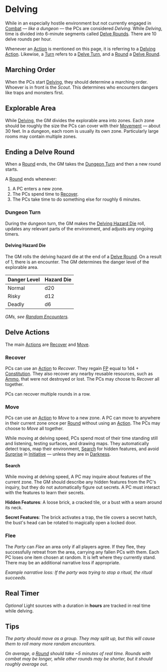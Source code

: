 # Delving

While in an especially hostile environment but not currently engaged in [Combat](../Combat/Combat.md) — *like a dungeon* — the PCs are considered *Delving*. While *Delving*, time is divided into 6-minute segments called [Delve Rounds](../Core%20Procedures/Round.md#Delve%20Round). There are 10 delve rounds per hour.

Whenever an [Action](../Core%20Procedures/Action.md) is mentioned on this page, it is referring to a [Delving Action](../Core%20Procedures/Action.md#Delving%20Action). Likewise, a [Turn](../Core%20Procedures/Turn.md) refers to a [Delve Turn](../Core%20Procedures/Turn.md#Delve%20Turn), and a [Round](../Core%20Procedures/Round.md) a [Delve Round](../Core%20Procedures/Round.md#Delve%20Round).

## Marching Order

When the PCs start [Delving](Delving.md), they should determine a marching order. Whoever is in front is the *Scout*. This determines who encounters dangers like traps and monsters first.

## Explorable Area

While [Delving](Delving.md), the GM divides the explorable area into zones. Each zone should be roughly the size the PCs can cover with their [Movement](../Combat/Movement.md) — about 30 feet. In a dungeon, each room is usually its own zone. Particularly large rooms may contain multiple zones.

## Ending a Delve Round

When a [Round](../Core%20Procedures/Round.md) ends, the GM takes the [Dungeon Turn](#Dungeon%20Turn) and then a new round starts.

A [Round](../Core%20Procedures/Round.md) ends whenever:

1. A PC enters a new zone.
2. The PCs spend time to [Recover](Delving.md#Recover).
3. The PCs take time to do something else for roughly 6 minutes.

### Dungeon Turn

During the dungeon turn, the GM makes the [Delving Hazard Die](#Delving%20Hazard%20Die) roll, updates any relevant parts of the environment, and adjusts any ongoing timers.

#### Delving Hazard Die

The GM rolls the delving hazard die at the end of a [Delve Round](../Core%20Procedures/Round.md#Delve%20Round). On a result of 1, there is an encounter. The GM determines the danger level of the explorable area.

| Danger Level | Hazard Die |
| ------------ | ---------- |
| Normal       | d20        |
| Risky        | d12        |
| Deadly       | d6         |

*GMs, see [Random Encounters](../../Resources%20for%20GMs/Creatures/Random%20Encounters.md).*

## Delve Actions

The main [Actions](../Core%20Procedures/Action.md) are [Recover](Delving.md#Recover) and [Move](Delving.md#Move).

### Recover

PCs can use an [Action](../Core%20Procedures/Action.md) to *Recover*. They regain [FP](../../Player%20Characters/Derived%20Statistics/Fatigue%20Points.md) equal to 1d4 + [Constitution](../../Player%20Characters/The%20Ability%20Scores/Constitution.md). They also recover any nearby reusable resources, such as [Ammo](../../Items%20and%20Gear/Weapon%20Properties/Ammo%20Property.md), that were not destroyed or lost. The PCs may choose to *Recover* all together.

PCs can recover multiple rounds in a row.

### Move

PCs can use an [Action](../Core%20Procedures/Action.md) to *Move* to a new zone. A PC can move to anywhere in their current zone once per [Round](../Core%20Procedures/Round.md) without using an [Action](../Core%20Procedures/Action.md). The PCs may choose to *Move* all together.

While moving at delving speed, PCs spend most of their time standing still and listening, testing surfaces, and drawing maps. They automatically detect traps, map their environment, [Search](Delving.md#Search) for hidden features, and avoid [Surprise](../Conditions/Surprised.md) in [Initiative](../Combat/Initiative.md) — unless they are in [Darkness](../Hazards/Darkness.md).

#### Search

While moving at delving speed, A PC may inquire about features of the current zone. The GM should describe any hidden features from the PC's inquiry, but they do not automatically figure out secrets. A PC must interact with the features to learn their secrets.

**Hidden Features**: A loose brick, a cracked tile, or a bust with a seam around its neck.

**Secret Features**: The brick activates a trap, the tile covers a secret hatch, the bust's head can be rotated to magically open a locked door.

### Flee

The *Party* can *Flee* an area only if all players agree. If they flee, they successfully retreat from the area, carrying any fallen PCs with them. Each PC loses one item chosen at random. It is left where they currently stand. There may be an additional narrative loss if appropriate.

*Example narrative loss: If the party was trying to stop a ritual, the ritual succeeds.*

## Real Timer

*Optional*
Light sources with a duration in **hours** are tracked in real time while delving.

## Tips

*The party should move as a group. They may split up, but this will cause them to roll many more random encounters.*

*On average, a [Round](../Core%20Procedures/Round.md) should take ~5 minutes of real time. Rounds with combat may be longer, while other rounds may be shorter, but it should roughly average out.*
